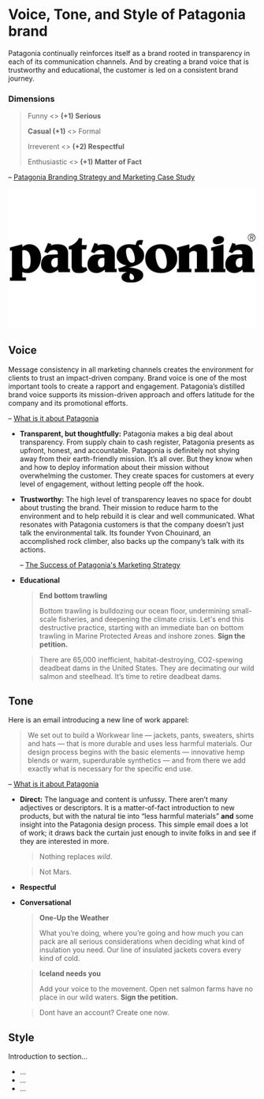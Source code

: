 # Voice, Tone, and Style of Patagonia brand

<!-- Voice, Tone, and Style -->
<!-- Voice and Tone (Style, too) -->
<!-- Content Style Guide -->
<!-- Note: Even your headings can have your voice, tone, and style. -->

Patagonia continually reinforces itself as a brand rooted in transparency in each of its communication channels. And by creating a brand voice that is trustworthy and educational, the customer is led on a consistent brand journey.

### Dimensions

>Funny <> **(+1) Serious**
>
>**Casual (+1)** <> Formal
>
>Irreverent <> **(+2) Respectful**
>
>Enthusiastic <> **(+1) Matter of Fact**

– [Patagonia Branding Strategy and Marketing Case Study](https://mapandfire.com/branding-strategies/patagonia/)

<!-- Example:

> **Join our community**
> 
> Sign up for product highlights, original stories, activism awareness, events and more.

Call to join the newsletter is serious but casual. -->


![Patagonia Logo](../img/Patagonia-Logo.png)


## Voice

Message consistency in all marketing channels creates the environment for clients to trust an impact-driven company. Brand voice is one of the most important tools to create a rapport and engagement. Patagonia’s distilled brand voice supports its mission-driven approach and offers latitude for the company and its promotional efforts.

– [What is it about Patagonia](https://medium.com/@amylipner/what-is-it-about-patagonia-306999f2f986)

- **Transparent, but thoughtfully:** Patagonia makes a big deal about transparency. From supply chain to cash register, Patagonia presents as upfront, honest, and accountable. Patagonia is definitely not shying away from their earth-friendly mission. It’s all over. But they know when and how to deploy information about their mission without overwhelming the customer. They create spaces for customers at every level of engagement, without letting people off the hook.
   
- **Trustworthy:** The high level of transparency leaves no space for doubt about trusting the brand. Their mission to reduce harm to the environment and to help rebuild it is clear and well communicated. What resonates with Patagonia customers is that the company doesn’t just talk the environmental talk. Its founder Yvon Chouinard, an accomplished rock climber, also backs up the company’s talk with its actions.
   
   – [The Success of Patagonia's Marketing Strategy](https://www.investopedia.com/articles/personal-finance/070715/success-patagonias-marketing-strategy.asp)
   
- **Educational**

  > **End bottom trawling**
  >
  > Bottom trawling is bulldozing our ocean floor, undermining small-scale fisheries, and deepening the climate crisis. Let's end this destructive practice, starting with an immediate ban on bottom trawling in Marine Protected Areas and inshore zones. **Sign the petition.**
  
  > There are 65,000 inefficient, habitat-destroying, CO2-spewing deadbeat dams in the United States. They are decimating our wild salmon and steelhead. It’s time to retire deadbeat dams. 



## Tone

Here is an email introducing a new line of work apparel:
> We set out to build a Workwear line — jackets, pants, sweaters, shirts and hats — that is more durable and uses less harmful materials. Our design process begins with the basic elements — innovative hemp blends or warm, superdurable synthetics — and from there we add exactly what is necessary for the specific end use.

– [What is it about Patagonia](https://medium.com/@amylipner/what-is-it-about-patagonia-306999f2f986)

- **Direct:** The language and content is unfussy. There aren’t many adjectives or descriptors. It is a matter-of-fact introduction to new products, but with the natural tie into “less harmful materials” **and** some insight into the Patagonia design process. This simple email does a lot of work; it draws back the curtain just enough to invite folks in and see if they are interested in more.

  > Nothing replaces *wild*.
  
  > Not Mars.
  
- **Respectful**
- **Conversational**
  > **One-Up the Weather**
  >
  > What you’re doing, where you’re going and how much you can pack are all serious considerations when deciding what kind of insulation you need. Our line of insulated jackets covers every kind of cold.

  > **Iceland needs you**
  >
  > Add your voice to the movement. Open net salmon farms have no place in our wild waters. **Sign the petition.**
  
  > Dont have an account? Create one now.



## Style

Introduction to section…

<!-- Consider including style tips on capitalization of headings (sentence or title case), words to avoid, or general grammar and mechanics dos and don’ts, etc.
See: https://styleguide.mailchimp.com/grammar-and-mechanics/-->

- …
- …
- …
